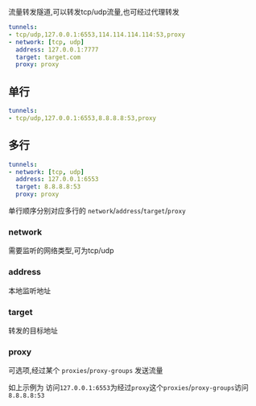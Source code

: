 流量转发隧道,可以转发tcp/udp流量,也可经过代理转发

```{.yaml linenums="1"}
tunnels:
- tcp/udp,127.0.0.1:6553,114.114.114.114:53,proxy
- network: [tcp, udp]
  address: 127.0.0.1:7777
  target: target.com
  proxy: proxy
```

## 单行

```{.yaml linenums="1"}
tunnels:
- tcp/udp,127.0.0.1:6553,8.8.8.8:53,proxy
```

## 多行

```{.yaml linenums="1"}
tunnels:
- network: [tcp, udp]
  address: 127.0.0.1:6553
  target: 8.8.8.8:53
  proxy: proxy
```

单行顺序分别对应多行的 `network`/`address`/`target`/`proxy`

### network

需要监听的网络类型,可为tcp/udp

### address

本地监听地址

### target

转发的目标地址

### proxy

可选项,经过某个 `proxies`/`proxy-groups` 发送流量

如上示例为   访问`127.0.0.1:6553`为经过`proxy`这个`proxies`/`proxy-groups`访问`8.8.8.8:53`
